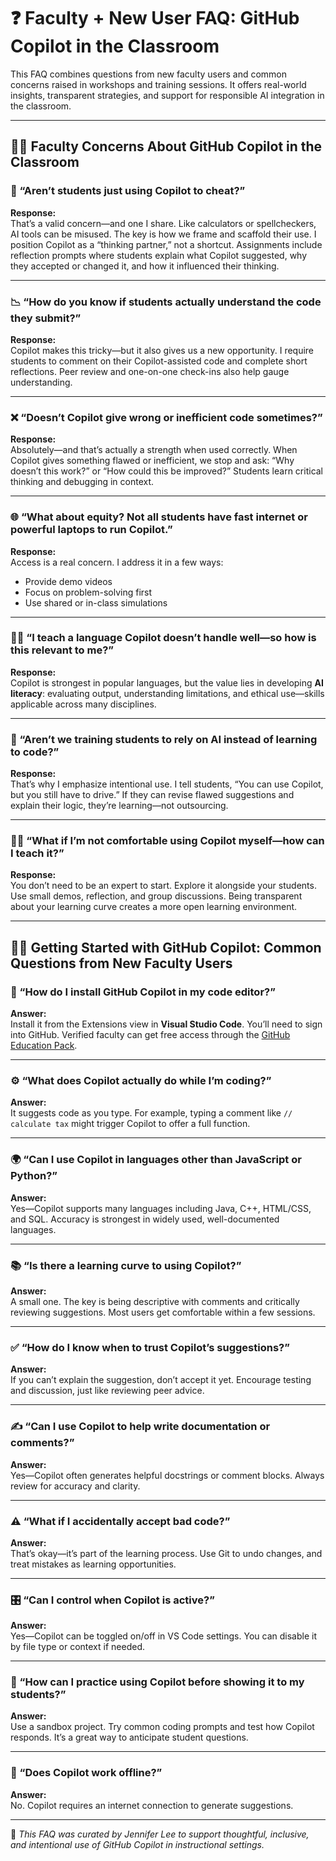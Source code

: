 # ❓ Faculty + New User FAQ: GitHub Copilot in the Classroom

This FAQ combines questions from new faculty users and common concerns raised in workshops and training sessions. It offers real-world insights, transparent strategies, and support for responsible AI integration in the classroom.

---

## 👩‍🏫 Faculty Concerns About GitHub Copilot in the Classroom

### 🛑 “Aren’t students just using Copilot to cheat?”
**Response:**  
That’s a valid concern—and one I share. Like calculators or spellcheckers, AI tools can be misused. The key is how we frame and scaffold their use. I position Copilot as a “thinking partner,” not a shortcut. Assignments include reflection prompts where students explain what Copilot suggested, why they accepted or changed it, and how it influenced their thinking.

---

### 📉 “How do you know if students actually understand the code they submit?”
**Response:**  
Copilot makes this tricky—but it also gives us a new opportunity. I require students to comment on their Copilot-assisted code and complete short reflections. Peer review and one-on-one check-ins also help gauge understanding.

---

### ❌ “Doesn’t Copilot give wrong or inefficient code sometimes?”
**Response:**  
Absolutely—and that’s actually a strength when used correctly. When Copilot gives something flawed or inefficient, we stop and ask: “Why doesn’t this work?” or “How could this be improved?” Students learn critical thinking and debugging in context.

---

### 🌐 “What about equity? Not all students have fast internet or powerful laptops to run Copilot.”
**Response:**  
Access is a real concern. I address it in a few ways:  
- Provide demo videos  
- Focus on problem-solving first  
- Use shared or in-class simulations  

---

### 🧑‍💻 “I teach a language Copilot doesn’t handle well—so how is this relevant to me?”
**Response:**  
Copilot is strongest in popular languages, but the value lies in developing **AI literacy**: evaluating output, understanding limitations, and ethical use—skills applicable across many disciplines.

---

### 🤖 “Aren’t we training students to rely on AI instead of learning to code?”
**Response:**  
That’s why I emphasize intentional use. I tell students, “You can use Copilot, but you still have to drive.” If they can revise flawed suggestions and explain their logic, they’re learning—not outsourcing.

---

### 🤷‍♀️ “What if I’m not comfortable using Copilot myself—how can I teach it?”
**Response:**  
You don’t need to be an expert to start. Explore it alongside your students. Use small demos, reflection, and group discussions. Being transparent about your learning curve creates a more open learning environment.

---

## 🧑‍🏫 Getting Started with GitHub Copilot: Common Questions from New Faculty Users

### 🧩 “How do I install GitHub Copilot in my code editor?”
**Answer:**  
Install it from the Extensions view in **Visual Studio Code**. You’ll need to sign into GitHub. Verified faculty can get free access through the [GitHub Education Pack](https://education.github.com/pack).

---

### ⚙️ “What does Copilot actually do while I’m coding?”
**Answer:**  
It suggests code as you type. For example, typing a comment like `// calculate tax` might trigger Copilot to offer a full function.

---

### 🌍 “Can I use Copilot in languages other than JavaScript or Python?”
**Answer:**  
Yes—Copilot supports many languages including Java, C++, HTML/CSS, and SQL. Accuracy is strongest in widely used, well-documented languages.

---

### 📚 “Is there a learning curve to using Copilot?”
**Answer:**  
A small one. The key is being descriptive with comments and critically reviewing suggestions. Most users get comfortable within a few sessions.

---

### ✅ “How do I know when to trust Copilot’s suggestions?”
**Answer:**  
If you can’t explain the suggestion, don’t accept it yet. Encourage testing and discussion, just like reviewing peer advice.

---

### ✍️ “Can I use Copilot to help write documentation or comments?”
**Answer:**  
Yes—Copilot often generates helpful docstrings or comment blocks. Always review for accuracy and clarity.

---

### ⚠️ “What if I accidentally accept bad code?”
**Answer:**  
That’s okay—it’s part of the learning process. Use Git to undo changes, and treat mistakes as learning opportunities.

---

### 🎛️ “Can I control when Copilot is active?”
**Answer:**  
Yes—Copilot can be toggled on/off in VS Code settings. You can disable it by file type or context if needed.

---

### 🧪 “How can I practice using Copilot before showing it to my students?”
**Answer:**  
Use a sandbox project. Try common coding prompts and test how Copilot responds. It’s a great way to anticipate student questions.

---

### 🔌 “Does Copilot work offline?”
**Answer:**  
No. Copilot requires an internet connection to generate suggestions.

---

📌 _This FAQ was curated by Jennifer Lee to support thoughtful, inclusive, and intentional use of GitHub Copilot in instructional settings._
